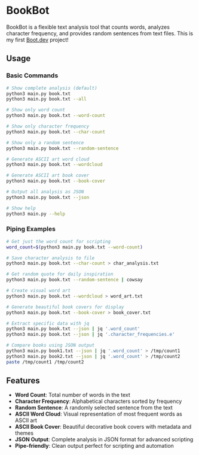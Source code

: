 # BookBot

BookBot is a flexible text analysis tool that counts words, analyzes character frequency, and provides random sentences from text files. This is my first [Boot.dev](https://www.boot.dev) project!

## Usage

### Basic Commands

```bash
# Show complete analysis (default)
python3 main.py book.txt
python3 main.py book.txt --all

# Show only word count
python3 main.py book.txt --word-count

# Show only character frequency
python3 main.py book.txt --char-count

# Show only a random sentence
python3 main.py book.txt --random-sentence

# Generate ASCII art word cloud
python3 main.py book.txt --wordcloud

# Generate ASCII art book cover
python3 main.py book.txt --book-cover

# Output all analysis as JSON
python3 main.py book.txt --json

# Show help
python3 main.py --help
```

### Piping Examples

```bash
# Get just the word count for scripting
word_count=$(python3 main.py book.txt --word-count)

# Save character analysis to file
python3 main.py book.txt --char-count > char_analysis.txt

# Get random quote for daily inspiration
python3 main.py book.txt --random-sentence | cowsay

# Create visual word art
python3 main.py book.txt --wordcloud > word_art.txt

# Generate beautiful book covers for display
python3 main.py book.txt --book-cover > book_cover.txt

# Extract specific data with jq
python3 main.py book.txt --json | jq '.word_count'
python3 main.py book.txt --json | jq '.character_frequencies.e'

# Compare books using JSON output
python3 main.py book1.txt --json | jq '.word_count' > /tmp/count1
python3 main.py book2.txt --json | jq '.word_count' > /tmp/count2
paste /tmp/count1 /tmp/count2
```

## Features

- **Word Count**: Total number of words in the text
- **Character Frequency**: Alphabetical characters sorted by frequency 
- **Random Sentence**: A randomly selected sentence from the text
- **ASCII Word Cloud**: Visual representation of most frequent words as ASCII art
- **ASCII Book Cover**: Beautiful decorative book covers with metadata and themes
- **JSON Output**: Complete analysis in JSON format for advanced scripting
- **Pipe-friendly**: Clean output perfect for scripting and automation
